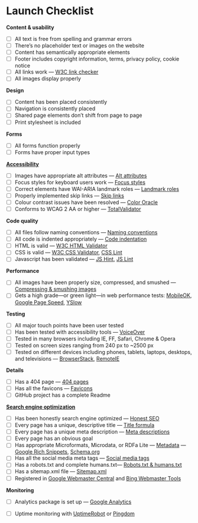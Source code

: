 # Launch Checklist

**Content & usability**

- [ ] All text is free from spelling and grammar errors
- [ ] There’s no placeholder text or images on the website
- [ ] Content has semantically appropriate elements
- [ ] Footer includes copyright information, terms, privacy policy, cookie notice
- [ ] All links work — [W3C link checker](http://validator.w3.org/checklink)
- [ ] All images display properly

**Design**

- [ ] Content has been placed consistently
- [ ] Navigation is consistently placed
- [ ] Shared page elements don’t shift from page to page
- [ ] Print stylesheet is included

**Forms**

- [ ] All forms function properly
- [ ] Forms have proper input types

**[Accessibility](https://github.com/algonquindesign/html-css/tree/gh-pages/accessibility)**

- [ ] Images have appropriate alt attributes — [Alt attributes](https://github.com/algonquindesign/html-css/tree/gh-pages/images#alt-attributes)
- [ ] Focus styles for keyboard users work — [Focus styles](https://github.com/algonquindesign/html-css/tree/gh-pages/accessibility#focus-styles)
- [ ] Correct elements have WAI-ARIA landmark roles — [Landmark roles](https://github.com/algonquindesign/html-css/tree/gh-pages/accessibility#wai-aria-roles)
- [ ] Properly implemented skip links — [Skip links](https://github.com/algonquindesign/html-css/tree/gh-pages/accessibility#skip-links)
- [ ] Colour contrast issues have been resolved — [Color Oracle](http://colororacle.org/)
- [ ] Conforms to WCAG 2 AA or higher — [TotalValidator](http://www.totalvalidator.com/index.html)

**Code quality**

- [ ] All files follow naming conventions — [Naming conventions](https://github.com/algonquindesign/resources/blob/master/naming-conventions.md#naming-conventions)
- [ ] All code is indented appropriately — [Code indentation](https://github.com/algonquindesign/resources/blob/master/naming-conventions.md#indentation)
- [ ] HTML is valid — [W3C HTML Validator](http://validator.w3.org/)
- [ ] CSS is valid — [W3C CSS Validator](http://jigsaw.w3.org/css-validator/), [CSS Lint](http://csslint.net/)
- [ ] Javascript has been validated — [JS Hint](http://www.jshint.com/), [JS Lint](http://jslint.com/)

**Performance**

- [ ] All images have been properly size, compressed, and smushed — [Compressing & smushing images](https://github.com/algonquindesign/html-css/tree/gh-pages/images#speed-of-images)
- [ ] Gets a high grade—or green light—in web performance tests: [MobileOK](http://validator.w3.org/mobile/), [Google Page Speed](https://developers.google.com/speed/pagespeed/insights/), [YSlow](http://yslow.org/)

**Testing**

- [ ] All major touch points have been user tested
- [ ] Has been tested with accessibility tools — [VoiceOver](https://github.com/algonquindesign/html-css/tree/gh-pages/accessibility#voice-over)
- [ ] Tested in many browsers including IE, FF, Safari, Chrome & Opera
- [ ] Tested on screen sizes ranging from 240 px to ~2500 px
- [ ] Tested on different devices including phones, tablets, laptops, desktops, and televisions — [BrowserStack](http://www.browserstack.com/), [RemoteIE](https://remote.modern.ie/)

**Details**

- [ ] Has a 404 page — [404 pages](https://github.com/algonquindesign/html-css/tree/gh-pages/404-pages)
- [ ] Has all the favicons — [Favicons](https://github.com/algonquindesign/html-css/tree/gh-pages/images#favicons)
- [ ] GitHub project has a complete Readme

**[Search engine optimization](https://github.com/algonquindesign/html-css/tree/gh-pages/search-engine-optimization)**

- [ ] Has been honestly search engine optimized — [Honest SEO](https://github.com/algonquindesign/html-css/tree/gh-pages/search-engine-optimization)
- [ ] Every page has a unique, descriptive title — [Title formula](https://github.com/algonquindesign/html-css/tree/gh-pages/search-engine-optimization#page-title-formula)
- [ ] Every page has a unique meta description — [Meta descriptions](https://github.com/algonquindesign/html-css/tree/gh-pages/search-engine-optimization#meta-descriptions)
- [ ] Every page has an obvious goal
- [ ] Has appropriate Microformats, Microdata, or RDFa Lite — [Metadata](https://github.com/algonquindesign/html-css/tree/gh-pages/metadata-enhanced-semantics#structured-data) — [Google Rich Snippets](http://www.google.com/webmasters/tools/richsnippets), [Schema.org](http://schema.org)
- [ ] Has all the social media meta tags — [Social media tags](https://github.com/algonquindesign/html-css/tree/gh-pages/metadata-enhanced-semantics#social-semantics)
- [ ] Has a robots.txt and complete humans.txt— [Robots.txt & humans.txt](https://github.com/algonquindesign/html-css/tree/gh-pages/search-engine-optimization#robots--humans)
- [ ] Has a sitemap.xml file — [Sitemap.xml](https://github.com/algonquindesign/html-css/tree/gh-pages/search-engine-optimization#sitemaps)
- [ ] Registered in [Google Webmaster Central](http://www.google.ca/webmasters/) and [Bing Webmaster Tools](http://www.bing.com/toolbox/webmaster)

**Monitoring**

- [ ] Analytics package is set up — [Google Analytics](http://www.google.com/analytics/?gclid=COC2_qf08MECFePyMgodb10AAQ)
- [ ] Uptime monitoring with [UptimeRobot](http://uptimerobot.com/) or [Pingdom](https://www.pingdom.com/pricing/)




